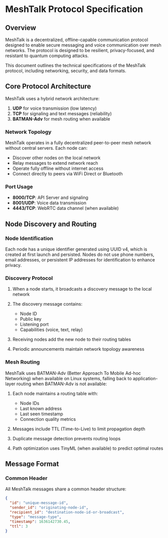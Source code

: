 # MeshTalk Protocol Specification

## Overview

MeshTalk is a decentralized, offline-capable communication protocol designed to enable secure messaging and voice communication over mesh networks. The protocol is designed to be resilient, privacy-focused, and resistant to quantum computing attacks.

This document outlines the technical specifications of the MeshTalk protocol, including networking, security, and data formats.

## Core Protocol Architecture

MeshTalk uses a hybrid network architecture:

1. **UDP** for voice transmission (low latency)
2. **TCP** for signaling and text messages (reliability)
3. **BATMAN-Adv** for mesh routing when available

### Network Topology

MeshTalk operates in a fully decentralized peer-to-peer mesh network without central servers. Each node can:

- Discover other nodes on the local network
- Relay messages to extend network reach
- Operate fully offline without internet access
- Connect directly to peers via WiFi Direct or Bluetooth

### Port Usage

- **8000/TCP**: API Server and signaling
- **8001/UDP**: Voice data transmission
- **4443/TCP**: WebRTC data channel (when available)

## Node Discovery and Routing

### Node Identification

Each node has a unique identifier generated using UUID v4, which is created at first launch and persisted. Nodes do not use phone numbers, email addresses, or persistent IP addresses for identification to enhance privacy.

### Discovery Protocol

1. When a node starts, it broadcasts a discovery message to the local network
2. The discovery message contains:
   - Node ID
   - Public key
   - Listening port
   - Capabilities (voice, text, relay)

3. Receiving nodes add the new node to their routing tables
4. Periodic announcements maintain network topology awareness

### Mesh Routing

MeshTalk uses BATMAN-Adv (Better Approach To Mobile Ad-hoc Networking) when available on Linux systems, falling back to application-layer routing when BATMAN-Adv is not available:

1. Each node maintains a routing table with:
   - Node IDs
   - Last known address
   - Last seen timestamp
   - Connection quality metrics

2. Messages include TTL (Time-to-Live) to limit propagation depth
3. Duplicate message detection prevents routing loops
4. Path optimization uses TinyML (when available) to predict optimal routes

## Message Format

### Common Header

All MeshTalk messages share a common header structure:

```json
{
  "id": "unique-message-id",
  "sender_id": "originating-node-id",
  "recipient_id": "destination-node-id-or-broadcast",
  "type": "message-type",
  "timestamp": 1636142730.45,
  "ttl": 3
}
